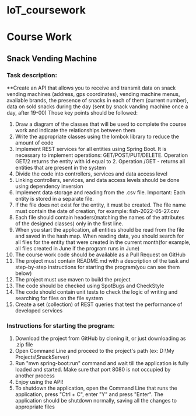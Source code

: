 # IoT_coursework
 
# Course Work
## Snack Vending Machine
### Task description:
**Create an API that allows you to receive and transmit data on snack vending machines (address, gps coordinates), vending machine menus, available brands, the presence of snacks in each of them (current number), data on sold snacks during the day (sent by snack vanding machine once a day, after 19-00)
Those key points should be followed:
1. Draw a diagram of the classes that will be used to complete the course work and indicate the relationships between them
2. Write the appropriate classes using the lombok library to reduce the amount of code
3. Implement REST services for all entities using Spring Boot. It is necessary to implement operations: GET/POST/PUT/DELETE. Operation GET/2 returns the entity with id equal to 2. Operation /GET - returns all entities that are present in the system
4. Divide the code into controllers, services and data access level
5. Linking controllers, services, and data access levels should be done using dependency inversion
6. Implement data storage and reading from the .csv file. Important: Each entity is stored in a separate file.
7. If the file does not exist for the entity, it must be created. The file name must contain the date of creation, for example: fish-2022-05-27.csv
8. Each file should contain headers(matching the names of the attributes of the designed classes) only in the first line.
9. When you start the application, all entities should be read from the file and saved in the hash map. When reading data, you should search for all files for the entity that were created in the current month(for example, all files created in June if the program runs in June)
10. The course work code should be available as a Pull Request on GitHub
11. The project must contain README.md with a description of the task and step-by-step instructions for starting the program(you can see them below)
12. The project must use maven to build the project
13. The code should be checked using SpotBugs and CheckStyle
14. The code should contain unit tests to check the logic of writing and searching for files on the file system
15. Create a set (collection) of REST queries that test the performance of developed services


### Instructions for starting the program:
1. Download the project from GitHub by cloning it, or just downloading as .zip file
2. Open Command Line and proceed to the project's path (ex: D:\\My Projects\\SnackServer)
3. Run "mvn spring-boot:run" command and wait till the application is fully loaded and started. Make sure that port 8080 is not occupied by another process
4. Enjoy using the API!
5. To shutdown the application, open the Command Line that runs the application, press "Ctrl + C", enter "Y" and press "Enter". The application should be shutdown normally, saving all the changes to appropriate files